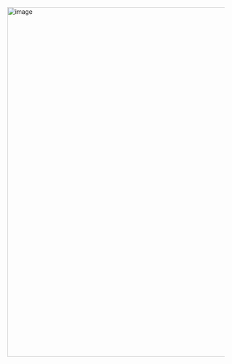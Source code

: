 <img width="1917" height="810" alt="image" src="https://github.com/user-attachments/assets/22beedf5-dd42-43f5-aa39-1613a106ecfe" />
